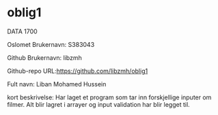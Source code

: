 # oblig1
DATA 1700

Oslomet Brukernavn: S383043

Github Brukernavn: libzmh

Github-repo URL:https://github.com/libzmh/oblig1

Fult navn: Liban Mohamed Hussein

kort beskrivelse: Har laget et program som tar inn forskjellige inputer om filmer. Alt blir lagret i arrayer og input validation har blir legget til.
